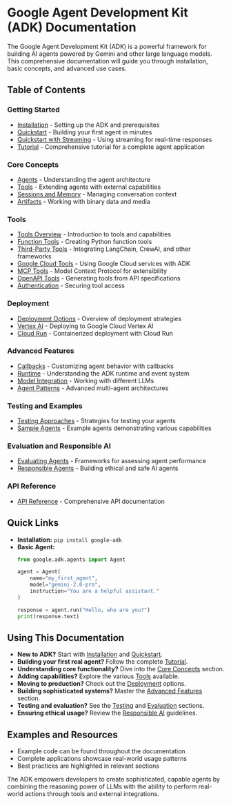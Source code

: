 # Google Agent Development Kit (ADK) Documentation

The Google Agent Development Kit (ADK) is a powerful framework for building AI agents powered by Gemini and other large language models. This comprehensive documentation will guide you through installation, basic concepts, and advanced use cases.

## Table of Contents

### Getting Started

- [Installation](./1_GettingStarted/1_Installation.md) - Setting up the ADK and prerequisites
- [Quickstart](./1_GettingStarted/2_Quickstart.md) - Building your first agent in minutes
- [Quickstart with Streaming](./1_GettingStarted/3_QuickstartStreaming.md) - Using streaming for real-time responses
- [Tutorial](./1_GettingStarted/4_Tutorial.md) - Comprehensive tutorial for a complete agent application

### Core Concepts

- [Agents](./2_CoreConcepts/1_Agents.md) - Understanding the agent architecture
- [Tools](./2_CoreConcepts/2_Tools.md) - Extending agents with external capabilities
- [Sessions and Memory](./2_CoreConcepts/3_Sessions_and_Memory.md) - Managing conversation context
- [Artifacts](./2_CoreConcepts/4_Artifacts.md) - Working with binary data and media

### Tools

- [Tools Overview](./3_Tools/1_ToolsOverview.md) - Introduction to tools and capabilities
- [Function Tools](./3_Tools/2_FunctionTools.md) - Creating Python function tools
- [Third-Party Tools](./3_Tools/3_ThirdPartyTools.md) - Integrating LangChain, CrewAI, and other frameworks
- [Google Cloud Tools](./3_Tools/4_GoogleCloudTools.md) - Using Google Cloud services with ADK
- [MCP Tools](./3_Tools/5_MCPTools.md) - Model Context Protocol for extensibility
- [OpenAPI Tools](./3_Tools/6_OpenAPITools.md) - Generating tools from API specifications
- [Authentication](./3_Tools/7_Authentication.md) - Securing tool access

### Deployment

- [Deployment Options](./4_Deployment/1_DeploymentOptions.md) - Overview of deployment strategies
- [Vertex AI](./4_Deployment/2_VertexAI.md) - Deploying to Google Cloud Vertex AI
- [Cloud Run](./4_Deployment/3_CloudRun.md) - Containerized deployment with Cloud Run

### Advanced Features

- [Callbacks](./5_Advanced/1_Callbacks.md) - Customizing agent behavior with callbacks
- [Runtime](./5_Advanced/2_Runtime.md) - Understanding the ADK runtime and event system
- [Model Integration](./5_Advanced/3_ModelIntegration.md) - Working with different LLMs
- [Agent Patterns](./5_Advanced/4_AgentPatterns.md) - Advanced multi-agent architectures

### Testing and Examples

- [Testing Approaches](./6_Testing/1_TestingApproaches.md) - Strategies for testing your agents
- [Sample Agents](./6_Examples/1_SampleAgents.md) - Example agents demonstrating various capabilities

### Evaluation and Responsible AI

- [Evaluating Agents](./7_Evaluation/1_EvaluatingAgents.md) - Frameworks for assessing agent performance
- [Responsible Agents](./8_ResponsibleAI/1_ResponsibleAgents.md) - Building ethical and safe AI agents

### API Reference

- [API Reference](./ADK-API-Refference.md) - Comprehensive API documentation

## Quick Links

- **Installation:** `pip install google-adk`
- **Basic Agent:**
  ```python
  from google.adk.agents import Agent
  
  agent = Agent(
      name="my_first_agent",
      model="gemini-2.0-pro",
      instruction="You are a helpful assistant."
  )
  
  response = agent.run("Hello, who are you?")
  print(response.text)
  ```

## Using This Documentation

- **New to ADK?** Start with [Installation](./1_GettingStarted/1_Installation.md) and [Quickstart](./1_GettingStarted/2_Quickstart.md).
- **Building your first real agent?** Follow the complete [Tutorial](./1_GettingStarted/4_Tutorial.md).
- **Understanding core functionality?** Dive into the [Core Concepts](./2_CoreConcepts) section.
- **Adding capabilities?** Explore the various [Tools](./3_Tools) available.
- **Moving to production?** Check out the [Deployment](./4_Deployment) options.
- **Building sophisticated systems?** Master the [Advanced Features](./5_Advanced) section.
- **Testing and evaluation?** See the [Testing](./6_Testing) and [Evaluation](./7_Evaluation) sections.
- **Ensuring ethical usage?** Review the [Responsible AI](./8_ResponsibleAI) guidelines.

## Examples and Resources

- Example code can be found throughout the documentation
- Complete applications showcase real-world usage patterns
- Best practices are highlighted in relevant sections

The ADK empowers developers to create sophisticated, capable agents by combining the reasoning power of LLMs with the ability to perform real-world actions through tools and external integrations.
